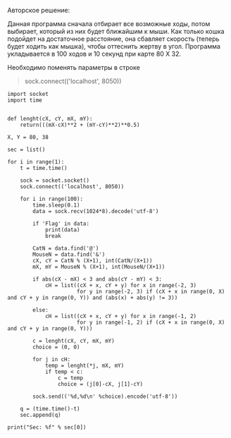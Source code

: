 Авторское решение:

Данная программа сначала отбирает все возможные ходы, потом выбирает, который из них будет ближайшим к мыши. Как только кошка подойдет на достаточное расстояние, она сбавляет скорость (теперь будет ходить как мышка), чтобы оттеснить жертву в угол. Программа укладывается в 100 ходов и 10 секунд при карте 80 X 32.


Необходимо поменять параметры в строке
> sock.connect(('localhost', 8050))


```
import socket
import time


def lenght(cX, cY, mX, mY):
    return(((mX-cX)**2 + (mY-cY)**2)**0.5)

X, Y = 80, 38

sec = list()

for i in range(1):
    t = time.time()

    sock = socket.socket()
    sock.connect(('localhost', 8050))

    for i in range(100):
        time.sleep(0.1)
        data = sock.recv(1024*8).decode('utf-8')

        if 'Flag' in data:
            print(data)
            break
        
        CatN = data.find('@')
        MouseN = data.find('&')
        cX, cY = CatN % (X+1), int(CatN/(X+1))
        mX, mY = MouseN % (X+1), int(MouseN/(X+1))

        if abs(cX - mX) < 3 and abs(cY - mY) < 3:
            cH = list((cX + x, cY + y) for x in range(-2, 3)
                      for y in range(-2, 3) if (cX + x in range(0, X) and cY + y in range(0, Y)) and (abs(x) + abs(y) != 3))

        else:
            cH = list((cX + x, cY + y) for x in range(-1, 2)
                      for y in range(-1, 2) if (cX + x in range(0, X) and cY + y in range(0, Y)))

        c = lenght(cX, cY, mX, mY)
        choice = (0, 0)

        for j in cH:
            temp = lenght(*j, mX, mY)
            if temp < c:
                c = temp
                choice = (j[0]-cX, j[1]-cY)

        sock.send(('%d,%d\n' %choice).encode('utf-8'))

    q = (time.time()-t)
    sec.append(q)

print("Sec: %f" % sec[0])
```